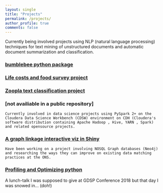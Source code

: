 ```yaml
---
layout: single
title: "Projects"
permalink: /projects/
author_profile: true
comments: false
---
```


Currently being involved projects using NLP (natural language processing) techniques for text mining of unstructured documents and automatic document summarization and classification.

###  [bumblebee python package](https://github.com/mamonu/bumblebee)

###  [Life costs and food survey project](https://github.com/ONSBigData/LCF-project)
  
###  [Zoopla text classification project](https://github.com/ONSBigData/housing_clf)

### [not availiable in a public repository]
    Currently involved in data science projects using PySpark 2+ on the Cloudera Data Science Workbench (CDSW) environment on CDH (Cloudera's software distribution containing Apache Hadoop , Hive, YARN , Spark) and related opensource projects.

### [A graph linkage interactive viz in Shiny](https://mamonu.shinyapps.io/GraphRecordLinkage/)

    Have been working on a project involving NOSQL Graph databases (Neo4j) and researching the ways they can improve on existing data matching practices at the ONS.

### [Profiling and Optimizing python](https://github.com/mamonu/ProfilingOptimizingPy)
A lunch-talk I was supposed to give at GDSP Conference 2018 but that day I was snowed in... (doh!)
